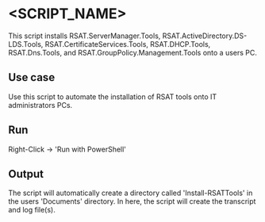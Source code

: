 # <SCRIPT_NAME>

This script installs RSAT.ServerManager.Tools, RSAT.ActiveDirectory.DS-LDS.Tools, RSAT.CertificateServices.Tools, RSAT.DHCP.Tools, RSAT.Dns.Tools, and RSAT.GroupPolicy.Management.Tools onto a users PC.

## Use case

Use this script to automate the installation of RSAT tools onto IT administrators PCs.

## Run

Right-Click -> 'Run with PowerShell'

## Output

The script will automatically create a directory called 'Install-RSATTools' in the users 'Documents' directory. In here, the script will create the transcript and log file(s).
